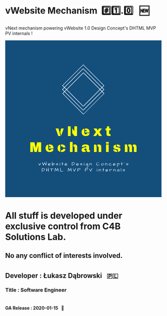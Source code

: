 # vWebsite Mechanism &nbsp;:hash::one:.:zero: &nbsp;&nbsp;:new:
vNext mechanism powering vWebsite 1.0 Design Concept's DHTML MVP PV internals !

![vWebsite Mechanism Logo](/vNext_Mechanism_Logo.png)

# All stuff is developed under exclusive control from C4B Solutions Lab.

## No any conflict of interests involved. 
#
#
#
## Developer : Łukasz Dąbrowski &nbsp;&nbsp;:poland:
### Title     : Software Engineer
#
#
#### GA Release : 2020-01-15 &nbsp;&nbsp;:pushpin:
